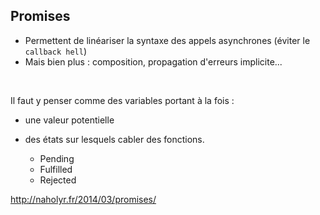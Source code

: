 ## Promises

* Permettent de linéariser la syntaxe des appels asynchrones (éviter le `callback hell`)
* Mais bien plus : composition, propagation d'erreurs implicite...

<br/>

Il faut y penser comme des variables portant à la fois :

* une valeur potentielle
* des états sur lesquels cabler des fonctions.

    * Pending
    * Fulfilled
    * Rejected

http://naholyr.fr/2014/03/promises/
